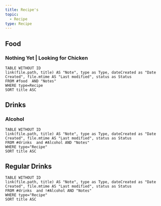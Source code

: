 ```yaml
---
title: Recipe's
topic:
  - Recipe
type: Recipe
---
```

## Food
### Nothing Yet | Looking for Chicken
```dataview  
TABLE WITHOUT ID  
link(file.path, title) AS "Note", type as Type, dateCreated as "Date Created", file.mtime AS "Last modified", status as Status
FROM #food  AND "Notes"
WHERE type=Recipe  
SORT title ASC
```
## Drinks
### Alcohol
```dataview  
TABLE WITHOUT ID  
link(file.path, title) AS "Note", type as Type, dateCreated as "Date Created", file.mtime AS "Last modified", status as Status
FROM #drinks  and #Alcohol AND "Notes"
WHERE type="Recipe"
SORT title ASC
```

## Regular Drinks
```dataview  
TABLE WITHOUT ID  
link(file.path, title) AS "Note", type as Type, dateCreated as "Date Created", file.mtime AS "Last modified", status as Status
FROM #drinks  and !#Alcohol AND "Notes"
WHERE type="Recipe"
SORT title ASC
```
